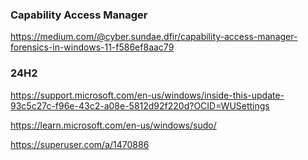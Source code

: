 
### Capability Access Manager

https://medium.com/@cyber.sundae.dfir/capability-access-manager-forensics-in-windows-11-f586ef8aac79

### 24H2

https://support.microsoft.com/en-us/windows/inside-this-update-93c5c27c-f96e-43c2-a08e-5812d92f220d?OCID=WUSettings

https://learn.microsoft.com/en-us/windows/sudo/

https://superuser.com/a/1470886
